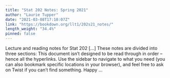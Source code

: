 ```yaml
---
title: "Stat 202 Notes: Spring 2021"
author: "Laurie Tupper"
date: "2021-03-08T17:10:07Z"
link: "https://bookdown.org/llt1/202s21_notes/"
length_weight: "34.4%"
pinned: false
---
```


Lecture and reading notes for Stat 202 [...] These notes are divided into three sections: This document isn’t designed to be read through in order – hence all the hyperlinks. Use the sidebar to navigate to what you need (you can also bookmark specific locations in your browser), and feel free to ask on Twist if you can’t find something. Happy ...
